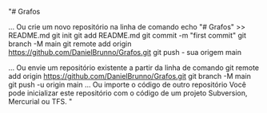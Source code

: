 "# Grafos 

… Ou crie um novo repositório na linha de comando
echo "# Grafos" >> README.md 
git init 
git add README.md 
git commit -m "first commit" 
git branch -M main 
git remote add origin https://github.com/DanielBrunno/Grafos.git
 git push - sua origem main
                
… Ou envie um repositório existente a partir da linha de comando
git remote add origin https://github.com/DanielBrunno/Grafos.git
 git branch -M main 
git push -u origin main
… Ou importe o código de outro repositório
Você pode inicializar este repositório com o código de um projeto Subversion, Mercurial ou TFS.
"

